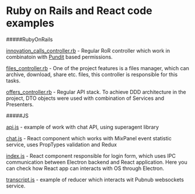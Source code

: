 # Ruby on Rails and React code examples

#####RubyOnRails

[innovation_calls_controller.rb]() - Regular RoR controller which work in combinatoin with [Pundit]() based permissions.

[files_controller.rb]() - One of the project features is a files manager, which can archive, download, share etc. files, this controller is responsible for this tasks.

[offers_controller.rb]() - Regular API stack. To achieve DDD architecture in the project, DTO objects were used with combination of Services and Presenters.

#####JS

[api.js]() - example of work with chat API, using superagent library

[chat.js]() - React component which works with MixPanel event statistic service, uses PropTypes validation and Redux

[index.js]() - React component responsible for login form, which uses IPC communication between Electron backend and React application. Here you can check how React app can interacts with OS through Electron.

[transcript.js]() - example of reducer which interacts wit Pubnub websockets service.

